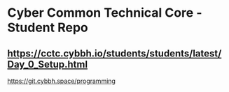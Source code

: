 # Cyber Common Technical Core - Student Repo
## https://cctc.cybbh.io/students/students/latest/Day_0_Setup.html


https://git.cybbh.space/programming
